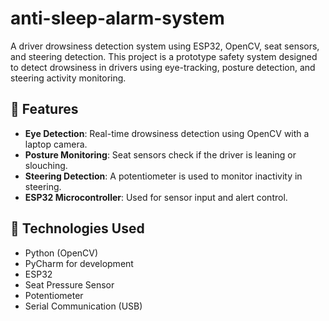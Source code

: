 # anti-sleep-alarm-system
A driver drowsiness detection system using ESP32, OpenCV, seat sensors, and steering detection.
This project is a prototype safety system designed to detect drowsiness in drivers using eye-tracking, posture detection, and steering activity monitoring.

## 🚗 Features
- **Eye Detection**: Real-time drowsiness detection using OpenCV with a laptop camera.
- **Posture Monitoring**: Seat sensors check if the driver is leaning or slouching.
- **Steering Detection**: A potentiometer is used to monitor inactivity in steering.
- **ESP32 Microcontroller**: Used for sensor input and alert control.

## 🧠 Technologies Used
- Python (OpenCV)
- PyCharm for development
- ESP32 
- Seat Pressure Sensor
- Potentiometer
- Serial Communication (USB)
